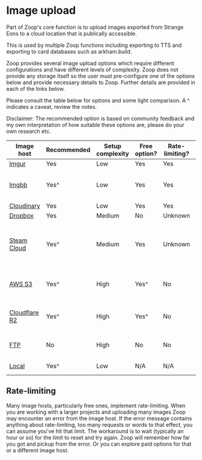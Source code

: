 # Image upload

Part of Zoop's core function is to upload images exported from Strange Eons to a cloud location that is publically accessible.

This is used by multiple Zoop functions including exporting to TTS and exporting to card databases such as arkham.build.

Zoop provides several image upload options which require different configurations and have different levels of complexity. Zoop does not provide any storage itself so the user must pre-configure one of the options below and provide necessary details to Zoop. Further details are provided in each of the links below.

Please consult the table below for options and some light comparison. A ^ indicates a caveat, review the notes.

Disclaimer: The recommended option is based on community feedback and my own interpretation of how suitable these options are, please do your own research etc.

| Image host | Recommended | Setup complexity | Free option? | Rate-limiting? | Notes |
| --- | --- | --- | --- | --- | --- |
| [Imgur](Imgur.md) | Yes | Low | Yes | Yes | |
| [Imgbb](Imgbb.md) | Yes^ | Low | Yes | Yes | Long-term reliability issues occasionally reported |
| [Cloudinary](Cloudinary.md) | Yes | Low | Yes | Yes | |
| [Dropbox](DropboxOAuth.md) | Yes | Medium | No | Unknown | |
| [Steam Cloud](SteamCloud.md) | Yes^ | Medium | Yes | Unknown | Recently added, limited testing. Unusual configuration/pre-requisites, consult the link for details |
| [AWS S3](AwsS3.md) | Yes^ | High | Yes^ | No | Advanced users only. Free-option with time-limited free-tier only |
| [Cloudflare R2](CloudflareR2.md) | Yes^ | High | Yes^ | No | Advanced users only. Free-option with time-limited free-tier only |
| [FTP](Ftp.md) | No | High | No | No | For advanced uses/niche use cases only |
| [Local](Local.md) | Yes^ | Low | N/A | N/A | Suitable for local testing |

## Rate-limiting

Many image hosts, particularly free ones, implement rate-limiting. When you are working with a larger projects and uploading many images Zoop may encounter an error from the image host. If the error message contains anything about rate-limiting, too many requests or words to that effect, you can assume you've hit that limit. The workaround is to wait (typically an hour or so) for the limit to reset and try again. Zoop will remember how far you got and pickup from the error. Or you can explore paid options for that or a different image host.
